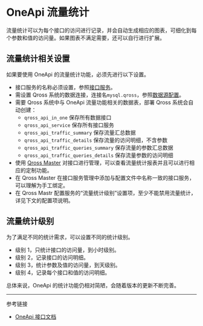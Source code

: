 # OneApi 流量统计

流量统计可以为每个接口的访问进行记录，并会自动生成相应的图表，可细化到每个参数和值的访问量。如果图表不满足需要，还可以自行进行扩展。

## 流量统计相关设置

如果要使用 OneApi 的流量统计功能，必须先进行以下设置。

* 接口服务的名称必须设置，参照[接口服务](/oneapi/service.md)。
* 需设置 Qross 系统的数据连接，连接名`mysql.qross`，参照[数据源配置](/pql/properties.md)。
* 需要 Qross 系统中与 OneApi 流量功能相关的数据表，部署 Qross 系统会自动创建：
    + `qross_api_in_one` 保存所有数据接口
    + `qross_api_service` 保存所有接口服务
    + `qross_api_traffic_summary` 保存流量汇总数据
    + `qross_api_traffic_details` 保存流量的访问明细，不含参数
    + `qross_api_traffic_queries_summary` 保存流量的参数汇总数据
    + `qross_api_traffic_queries_details` 保存流量参数的访问明细
* 使用 [Qross Master](/master/overview.md) 对接口进行管理，可以查看流量统计报表并且可以进行相应的定制功能。
* 在 Qross Master 在接口服务管理中添加与配置文件中名称一致的接口服务，可以理解为手工绑定。
* 在 Qross Mastr 配置服务的“流量统计级别”设置项，至少不能禁用流量统计，详见下文的配置项说明。

## 流量统计级别

为了满足不同的统计需求，可以设置不同的统计级别。

+ 级别 1，只统计接口的访问量，到小时级别。
+ 级别 2，记录接口的访问明细。
+ 级别 3，统计参数及值的访问量，到天级别。
+ 级别 4，记录每个接口和值的访问明细。


总体来说，OneApi 的统计功能仍相对简陋，会随着版本的更新不断完善。

---
参考链接

* [OneApi 接口文档](/oneapi/document.md)